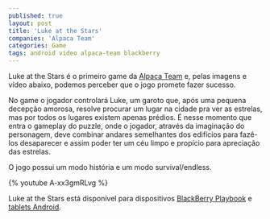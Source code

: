 ```yaml
---
published: true
layout: post
title: 'Luke at the Stars'
companies: 'Alpaca Team'
categories: Game
tags: android video alpaca-team blackberry
---
```

Luke at the Stars é o primeiro game da [Alpaca Team](http://alpacateam.com/) e, pelas imagens e vídeo abaixo, podemos perceber que o jogo promete fazer sucesso.

No game o jogador controlará Luke, um garoto que, após uma pequena decepção amorosa, resolve procurar um lugar na cidade pra ver as estrelas, mas por todos os lugares existem apenas prédios. É nesse momento que entra o gameplay do puzzle, onde o jogador, através da imaginação do personagem, deve combinar andares semelhantes dos edifícios para fazê-los desaparecer e assim poder ter um céu limpo e propício para apreciação das estrelas.

O jogo possui um modo história e um modo survival/endless.

{% youtube A-xx3gmRLvg %}

Luke at the Stars está disponível para dispositivos [BlackBerry Playbook](http://appworld.blackberry.com/webstore/content/25007901/) e [tablets Android](https://play.google.com/store/apps/details?id=air.com.alpaca.luke&amp;feature=search_result#?t=W251bGwsMSwxLDEsImFpci5jb20uYWxwYWNhLmx1a2UiXQ..).